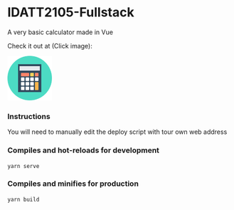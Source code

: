 # IDATT2105-Fullstack

A very basic calculator made in Vue

Check it out at (Click image):

<a href='http://www.dudensomflytta.no'> <img alt="CalcIcon" src="https://raw.githubusercontent.com/Eposkk/IDATT2105-Fullstack/master/src/assets/logo.png" width=100/></a>

### Instructions
You will need to manually edit the deploy script with tour own web address

### Compiles and hot-reloads for development
```
yarn serve
```

### Compiles and minifies for production
```
yarn build
```
